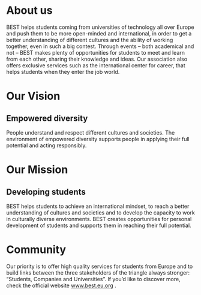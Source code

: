 # About us

BEST helps students coming from universities of technology all over Europe and push them to be more open-minded and international, in order to get a better understanding of different cultures and the ability of working together, even in such a big contest. Through events – both academical and not – BEST makes plenty of opportunities for students to meet and learn from each other, sharing their knowledge and ideas. Our association also offers exclusive services such as the international center for career, that helps students when they enter the job world.

# Our Vision

## Empowered diversity

People understand and respect different cultures and societies. The environment of empowered diversity supports people in applying their full potential and acting responsibly.

# Our Mission

## Developing students

BEST helps students to achieve an international mindset, to reach a better understanding of cultures and societies and to develop the capacity to work in culturally diverse environments.
BEST creates opportunities for personal development of students and supports them in reaching their full potential.

# Community

Our priority is to offer high quality services for students from Europe and to build links between the three stakeholders of the triangle always stronger: “Students, Companies and Universities”. If you’d like to discover more, check the official website www.best.eu.org .

